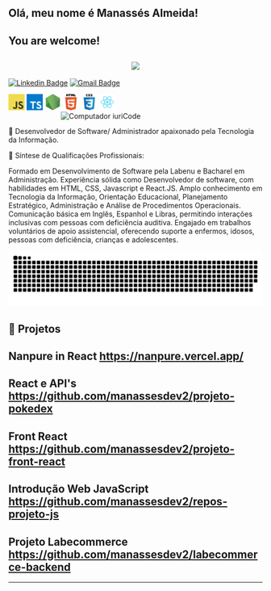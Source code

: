 ## Olá, meu nome é <strong>Manassés Almeida!</strong>
## You are welcome!</strong>
##

<!-- Gif Traço -->
<p align="center">
    <img src="https://user-images.githubusercontent.com/57417305/81239377-13bd3c00-8fdb-11ea-9567-30a27becb1bf.gif">

[![Linkedin Badge](https://img.shields.io/badge/-LinkedIn-blue?style=for-the-badge&logo=Linkedin&logoColor=white&link=https://www.linkedin.com/in/devmanasses/)](https://www.linkedin.com/in/devmanasses/)
[![Gmail Badge](https://img.shields.io/badge/-Gmail-c14438?style=for-the-badge&logo=Gmail&logoColor=white&link=mailto:manasses2@gmail.com)](mailto:manasses2@gmail.com)

<code><img height="32" src="https://raw.githubusercontent.com/github/explore/80688e429a7d4ef2fca1e82350fe8e3517d3494d/topics/javascript/javascript.png" alt="Javascript"/></code>
<code><img height="32" src="https://raw.githubusercontent.com/github/explore/80688e429a7d4ef2fca1e82350fe8e3517d3494d/topics/typescript/typescript.png" alt="Typescript"/></code>
<code><img height="32" src="https://raw.githubusercontent.com/github/explore/80688e429a7d4ef2fca1e82350fe8e3517d3494d/topics/nodejs/nodejs.png" alt="Nodejs"/></code>
<code><img height="32" src="https://raw.githubusercontent.com/github/explore/80688e429a7d4ef2fca1e82350fe8e3517d3494d/topics/html/html.png" alt="HTML5"/></code>
<code><img height="32" src="https://raw.githubusercontent.com/github/explore/80688e429a7d4ef2fca1e82350fe8e3517d3494d/topics/css/css.png" alt="CSS"/></code>
<code><img height="32" src="https://raw.githubusercontent.com/github/explore/80688e429a7d4ef2fca1e82350fe8e3517d3494d/topics/react/react.png" alt="React"/></code>
<img src="https://raw.githubusercontent.com/MicaelliMedeiros/micaellimedeiros/master/image/computer-illustration.png" min-width="400px" max-width="400px" width="400px" align="right" alt="Computador iuriCode">

##
<p align="left"> 
💼 Desenvolvedor de Software/ Administrador apaixonado pela Tecnologia da Informação. 

  🎯 Síntese de Qualificações Profissionais:

Formado em Desenvolvimento de Software pela Labenu e Bacharel em Administração. Experiência sólida como Desenvolvedor de software, com habilidades em HTML, CSS, Javascript e React.JS.
Amplo conhecimento em Tecnologia da Informação, Orientação Educacional, Planejamento Estratégico, Administração e Análise de Procedimentos Operacionais.
Comunicação básica em Inglês, Espanhol e Libras, permitindo interações inclusivas com pessoas com deficiência auditiva.
Engajado em trabalhos voluntários de apoio assistencial, oferecendo suporte a enfermos, idosos, pessoas com deficiência, crianças e adolescentes.
<!--![Snake animation](https://github.com/jnthmota/jnthmota/blob/output/github-contribution-grid-snake.gif)-->
![Snake animation](https://github.com/jnthmota/jnthmota/blob/output/github-contribution-grid-snake.svg)
## 🔭 Projetos
## Nanpure in React https://nanpure.vercel.app/
## React e API's  https://github.com/manassesdev2/projeto-pokedex
## Front React  https://github.com/manassesdev2/projeto-front-react
## Introdução Web JavaScript  https://github.com/manassesdev2/repos-projeto-js
## Projeto Labecommerce  https://github.com/manassesdev2/labecommerce-backend
----

